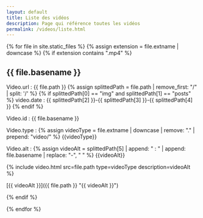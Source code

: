 ```yaml
---
layout: default
title: Liste des vidéos
description: Page qui référence toutes les vidéos 
permalink: /videos/liste.html
---
```


{% for file in site.static_files %}
{% assign extension = file.extname | downcase %}
{% if extension contains ".mp4" %}
    
## {{ file.basename }}

Video.url : {{ file.path }}
{% assign splittedPath = file.path | remove_first: "/" | split: '/' %}
{% if splittedPath[0] == "img" and splittedPath[1] == "posts" %}
video.date : {{ splittedPath[2] }}-{{ splittedPath[3] }}-{{ splittedPath[4] }}
{% endif %}

Video.id : {{ file.basename }}

Video.type : {% assign videoType =  file.extname | downcase | remove: "." | prepend: "video/" %} {{videoType}}

Video.alt : {% assign videoAlt = splittedPath[5] | append: " : "  | append: file.basename | replace: "-", " " %} {{videoAlt}}

{% include video.html src=file.path type=videoType description=videoAlt %}

[{{ videoAlt }}]({{ file.path }} "{{ videoAlt }}")
  
{% endif %}

{% endfor %}
